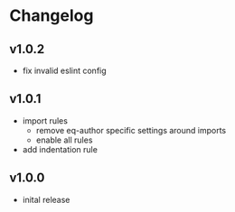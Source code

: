 # Changelog

## v1.0.2

* fix invalid eslint config
## v1.0.1

* import rules
  * remove eq-author specific settings around imports
  * enable all rules
* add indentation rule

## v1.0.0

* inital release